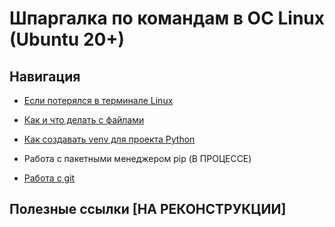 # Шпаргалка по командам в ОС Linux (Ubuntu 20+)

## Навигация

- [Если потерялся в терминале Linux](/linux_general/linux_general.md#где-я)

- [Как и что делать с файлами](/linux_general/linux_general.md#команды-взаимодействия-с-файлами)

- [Как создавать venv для проекта Python](/linux_python/linux_python.md#виртуальное-окружения-проекта-python)

- Работа с пакетными менеджером pip (В ПРОЦЕССЕ)

- [Работа с git](/git/linux_git.md)

## Полезные ссылки [НА РЕКОНСТРУКЦИИ]
